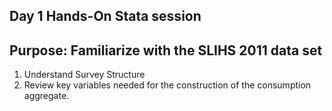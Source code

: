## Day 1 Hands-On Stata session

## Purpose: Familiarize with the SLIHS 2011 data set

1. Understand Survey Structure
2. Review key variables needed for the construction of the consumption aggregate.
